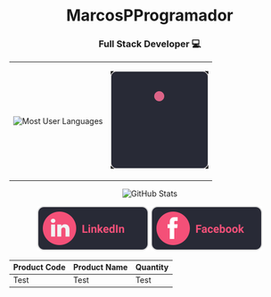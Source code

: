 <div align="center">

# MarcosPProgramador

<h3>Full Stack Developer 💻</h3>

<p>
</p>
<table>
<tr>
<td border="0">

![Most User Languages](https://github-readme-stats.vercel.app/api/top-langs/?username=MarcosPProgramador&theme=dracula)

</td>
<td border="0">

![GitHub Stats](./.github/loading.gif)

</td>
</tr>

</table>

![GitHub Stats](https://github-readme-stats.vercel.app/api?username=MarcosPProgramador&show_icons=true&theme=dracula)

[![LinkedIn](./.github/linkedin.svg)](https://www.linkedin.com/in/marcos-proença-5820101b1/)
[![Facebook](./.github/facebook.svg)](https://www.facebook.com/marcos.proenca.186/)

</div>
  <table class="q-table responsive bordered cell-separator full-width mt-10">
                <thead>
                <tr class="header bg-grey-3">
                    <th data-th="Product Code" class="text-left">Product Code</th>
                    <th data-th="Product Name" class="text-left">Product Name</th>
                    <th data-th="Quantity" class="text-left">Quantity</th>
                </tr>
                </thead>
                <tbody>
                </tbody>
                <tr>
                    <td>Test</td>
                    <td>Test</td>
                    <td>Test</td>
                </tr>
            </table>
